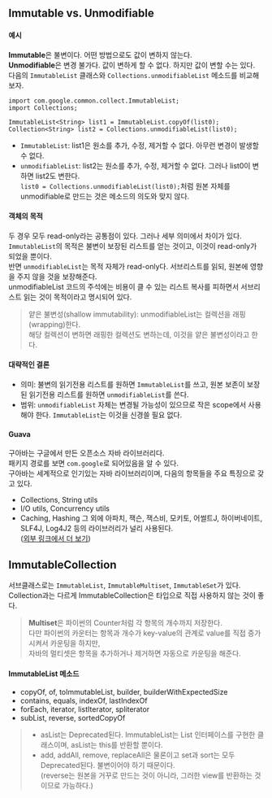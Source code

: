 ## Immutable vs. Unmodifiable
#### 예시
**Immutable**은 불변이다. 어떤 방법으로도 값이 변하지 않는다.  
**Unmodifiable**은 변경 불가다. 값이 변하게 할 수 없다. 하지만 값이 변할 수는 있다.  
다음의 `ImmutableList` 클래스와 `Collections.unmodifiableList` 메소드를 비교해보자.
```
import com.google.common.collect.ImmutableList;
import Collections;

ImmutableList<String> list1 = ImmutableList.copyOf(list0);
Collection<String> list2 = Collections.unmodifiableList(list0);
```
- `ImmutableList`: list1은 원소를 추가, 수정, 제거할 수 없다. 아무런 변경이 발생할 수 없다.
- `unmodifiableList`: list2는 원소를 추가, 수정, 제거할 수 없다. 그러나 list0이 변하면 list2도 변한다.  
`list0 = Collections.unmodifiableList(list0);`처럼 원본 자체를 unmodifiable로 만드는 것은 메소드의 의도와 맞지 않다.

#### 객체의 목적
두 경우 모두 read-only라는 공통점이 있다. 그러나 세부 의미에서 차이가 있다.  
`ImmutableList`의 목적은 불변이 보장된 리스트를 얻는 것이고, 이것이 read-only가 되었을 뿐이다.  
반면 `unmodifiableList`는 목적 자체가 read-only다. 서브리스트를 읽되, 원본에 영향을 주지 않을 것을 보장해준다.  
unmodifiableList 코드의 주석에는 비용이 클 수 있는 리스트 복사를 피하면서 서브리스트 읽는 것이 목적이라고 명시되어 있다.  
> 얕은 불변성(shallow immutability): unmodifiableList는 컬렉션을 래핑(wrapping)한다.  
> 해당 컬렉션이 변하면 래핑한 컬렉션도 변하는데, 이것을 얕은 불변성이라고 한다.

#### 대략적인 결론
- 의미: 불변의 읽기전용 리스트를 원하면 `ImmutableList`를 쓰고, 원본 보존이 보장된 읽기전용 리스트를 원하면 `unmodifiableList`를 쓴다.
- 범위: `unmodifiableList` 자체는 변경될 가능성이 있으므로 작은 scope에서 사용해야 한다. `ImmutableList`는 이것을 신경쓸 필요 없다.

#### Guava
구아바는 구글에서 만든 오픈소스 자바 라이브러리다.  
패키지 경로를 보면 `com.google`로 되어있음을 알 수 있다.  
구아바는 세계적으로 인기있는 자바 라이브러리이며, 다음의 항목들을 주요 특징으로 갖고 있다.
- Collections, String utils
- I/O utils, Concurrency utils
- Caching, Hashing
그 외에 아파치, 잭슨, 잭스비, 모키토, 어썰트J, 하이버네이트, SLF4J, Log4J2 등의 라이브러리가 널리 사용된다.  
([외부 링크에서 더 보기][1])

## ImmutableCollection
서브클래스로는 `ImmutableList`, `ImmutableMultiset`, `ImmutableSet`가 있다.  
Collection과는 다르게 ImmutableCollection은 타입으로 직접 사용하지 않는 것이 좋다.
> **Multiset**은 파이썬의 Counter처럼 각 항목의 개수까지 저장한다.  
> 다만 파이썬의 카운터는 항목과 개수가 key-value의 관계로 value를 직접 증가시켜서 카운팅을 하지만,  
> 자바의 멀티셋은 항목을 추가하거나 제거하면 자동으로 카운팅을 해준다.

#### ImmutableList 메소드
- copyOf, of, toImmutableList, builder, builderWithExpectedSize
- contains, equals, indexOf, lastIndexOf
- forEach, iterator, listIterator, spliterator
- subList, reverse, sortedCopyOf
> - asList는 Deprecated된다. ImmutableList는 List 인터페이스를 구현한 클래스이며, asList는 this를 반환할 뿐이다.  
> - add, addAll, remove, replaceAll은 물론이고 set과 sort는 모두 Deprecated된다. 불변이어야 하기 때문이다.  
> (reverse는 원본을 거꾸로 만드는 것이 아니라, 그러한 view를 반환하는 것이므로 가능하다.)


[1]: https://towardsdatascience.com/top-10-libraries-every-java-developer-should-know-37dd136dff54
